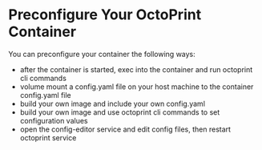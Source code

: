 # Preconfigure Your OctoPrint Container

You can preconfigure your container the following ways:

- after the container is started, exec into the container and run octoprint cli commands
- volume mount a config.yaml file on your host machine to the container config.yaml file
- build your own image and include your own config.yaml
- build your own image and use octoprint cli commands to set configuration values
- open the config-editor service and edit config files, then restart octoprint service
